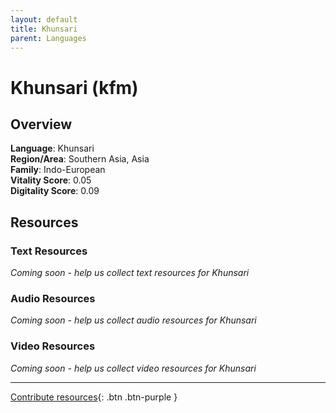 ```yaml
---
layout: default
title: Khunsari
parent: Languages
---
```


# Khunsari (kfm)

## Overview

**Language**: Khunsari  
**Region/Area**: Southern Asia, Asia  
**Family**: Indo-European  
**Vitality Score**: 0.05  
**Digitality Score**: 0.09  

## Resources

### Text Resources
*Coming soon - help us collect text resources for Khunsari*

### Audio Resources
*Coming soon - help us collect audio resources for Khunsari*

### Video Resources
*Coming soon - help us collect video resources for Khunsari*

---

[Contribute resources](https://fairtrain.github.io/){: .btn .btn-purple }
